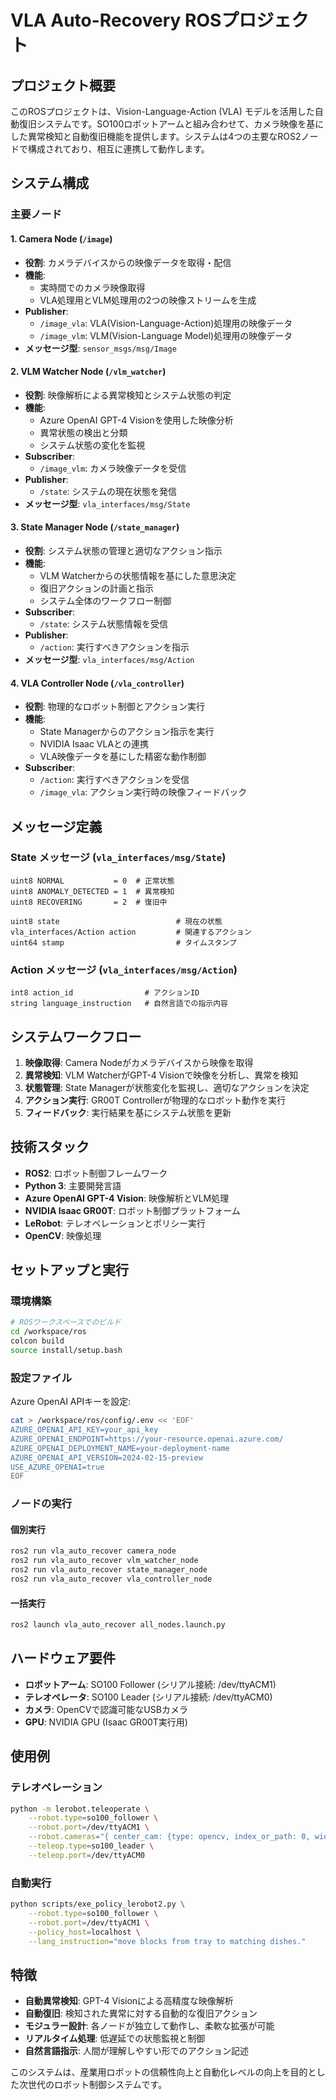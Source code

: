 # VLA Auto-Recovery ROSプロジェクト

## プロジェクト概要

このROSプロジェクトは、Vision-Language-Action (VLA) モデルを活用した自動復旧システムです。SO100ロボットアームと組み合わせて、カメラ映像を基にした異常検知と自動復旧機能を提供します。システムは4つの主要なROS2ノードで構成されており、相互に連携して動作します。

## システム構成

### 主要ノード

#### 1. Camera Node (`/image`)
- **役割**: カメラデバイスからの映像データを取得・配信
- **機能**:
  - 実時間でのカメラ映像取得
  - VLA処理用とVLM処理用の2つの映像ストリームを生成
- **Publisher**:
  - `/image_vla`: VLA(Vision-Language-Action)処理用の映像データ
  - `/image_vlm`: VLM(Vision-Language Model)処理用の映像データ
- **メッセージ型**: `sensor_msgs/msg/Image`

#### 2. VLM Watcher Node (`/vlm_watcher`)
- **役割**: 映像解析による異常検知とシステム状態の判定
- **機能**:
  - Azure OpenAI GPT-4 Visionを使用した映像分析
  - 異常状態の検出と分類
  - システム状態の変化を監視
- **Subscriber**:
  - `/image_vlm`: カメラ映像データを受信
- **Publisher**:
  - `/state`: システムの現在状態を発信
- **メッセージ型**: `vla_interfaces/msg/State`

#### 3. State Manager Node (`/state_manager`) 
- **役割**: システム状態の管理と適切なアクション指示
- **機能**:
  - VLM Watcherからの状態情報を基にした意思決定
  - 復旧アクションの計画と指示
  - システム全体のワークフロー制御
- **Subscriber**:
  - `/state`: システム状態情報を受信
- **Publisher**:
  - `/action`: 実行すべきアクションを指示
- **メッセージ型**: `vla_interfaces/msg/Action`

#### 4. VLA Controller Node (`/vla_controller`)
- **役割**: 物理的なロボット制御とアクション実行
- **機能**:
  - State Managerからのアクション指示を実行
  - NVIDIA Isaac VLAとの連携
  - VLA映像データを基にした精密な動作制御
- **Subscriber**:
  - `/action`: 実行すべきアクションを受信
  - `/image_vla`: アクション実行時の映像フィードバック

## メッセージ定義

### State メッセージ (`vla_interfaces/msg/State`)
```
uint8 NORMAL           = 0  # 正常状態
uint8 ANOMALY_DETECTED = 1  # 異常検知
uint8 RECOVERING       = 2  # 復旧中

uint8 state                          # 現在の状態
vla_interfaces/Action action         # 関連するアクション
uint64 stamp                         # タイムスタンプ
```

### Action メッセージ (`vla_interfaces/msg/Action`)
```
int8 action_id                # アクションID
string language_instruction   # 自然言語での指示内容
```

## システムワークフロー

1. **映像取得**: Camera Nodeがカメラデバイスから映像を取得
2. **異常検知**: VLM WatcherがGPT-4 Visionで映像を分析し、異常を検知
3. **状態管理**: State Managerが状態変化を監視し、適切なアクションを決定
4. **アクション実行**: GR00T Controllerが物理的なロボット動作を実行
5. **フィードバック**: 実行結果を基にシステム状態を更新

## 技術スタック

- **ROS2**: ロボット制御フレームワーク
- **Python 3**: 主要開発言語
- **Azure OpenAI GPT-4 Vision**: 映像解析とVLM処理
- **NVIDIA Isaac GR00T**: ロボット制御プラットフォーム  
- **LeRobot**: テレオペレーションとポリシー実行
- **OpenCV**: 映像処理

## セットアップと実行

### 環境構築
```bash
# ROSワークスペースでのビルド
cd /workspace/ros
colcon build
source install/setup.bash
```

### 設定ファイル
Azure OpenAI APIキーを設定:
```bash
cat > /workspace/ros/config/.env << 'EOF'
AZURE_OPENAI_API_KEY=your_api_key
AZURE_OPENAI_ENDPOINT=https://your-resource.openai.azure.com/
AZURE_OPENAI_DEPLOYMENT_NAME=your-deployment-name
AZURE_OPENAI_API_VERSION=2024-02-15-preview
USE_AZURE_OPENAI=true
EOF
```

### ノードの実行

#### 個別実行
```bash
ros2 run vla_auto_recover camera_node
ros2 run vla_auto_recover vlm_watcher_node  
ros2 run vla_auto_recover state_manager_node
ros2 run vla_auto_recover vla_controller_node
```

#### 一括実行
```bash
ros2 launch vla_auto_recover all_nodes.launch.py
```

## ハードウェア要件

- **ロボットアーム**: SO100 Follower (シリアル接続: /dev/ttyACM1)
- **テレオペレータ**: SO100 Leader (シリアル接続: /dev/ttyACM0)  
- **カメラ**: OpenCVで認識可能なUSBカメラ
- **GPU**: NVIDIA GPU (Isaac GR00T実行用)

## 使用例

### テレオペレーション
```bash
python -m lerobot.teleoperate \
    --robot.type=so100_follower \
    --robot.port=/dev/ttyACM1 \
    --robot.cameras="{ center_cam: {type: opencv, index_or_path: 0, width: 640, height: 480, fps: 30}}" \
    --teleop.type=so100_leader \
    --teleop.port=/dev/ttyACM0
```

### 自動実行
```bash
python scripts/exe_policy_lerobot2.py \
    --robot.type=so100_follower \
    --robot.port=/dev/ttyACM1 \
    --policy_host=localhost \
    --lang_instruction="move blocks from tray to matching dishes."
```

## 特徴

- **自動異常検知**: GPT-4 Visionによる高精度な映像解析
- **自動復旧**: 検知された異常に対する自動的な復旧アクション
- **モジュラー設計**: 各ノードが独立して動作し、柔軟な拡張が可能
- **リアルタイム処理**: 低遅延での状態監視と制御
- **自然言語指示**: 人間が理解しやすい形でのアクション記述

このシステムは、産業用ロボットの信頼性向上と自動化レベルの向上を目的とした次世代のロボット制御システムです。
